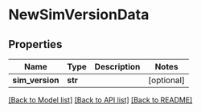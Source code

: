 # NewSimVersionData


## Properties
Name | Type | Description | Notes
------------ | ------------- | ------------- | -------------
**sim_version** | **str** |  | [optional] 

[[Back to Model list]](../README.md#documentation-for-models) [[Back to API list]](../README.md#documentation-for-api-endpoints) [[Back to README]](../README.md)


